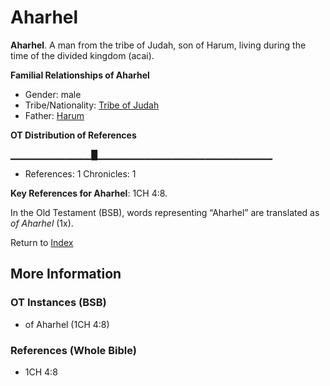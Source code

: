 # Aharhel
**Aharhel**. 
A man from the tribe of Judah, son of Harum, living during the time of the divided kingdom (acai). 




**Familial Relationships of Aharhel**


* Gender: male
* Tribe/Nationality: [Tribe of Judah](../../../groups/md/acai/Judah.md)
* Father: [Harum](Harum.md)


**OT Distribution of References**

▁▁▁▁▁▁▁▁▁▁▁▁█▁▁▁▁▁▁▁▁▁▁▁▁▁▁▁▁▁▁▁▁▁▁▁▁▁▁
* References: 1 Chronicles: 1



**Key References for Aharhel**: 
1CH 4:8. 


In the Old Testament (BSB), words representing “Aharhel” are translated as 
*of Aharhel* (1x). 




Return to [Index](00-Index.md)

## More Information

### OT Instances (BSB)

* of Aharhel (1CH 4:8)



### References (Whole Bible)

* 1CH 4:8



